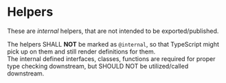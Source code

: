 # Helpers

These are _internal_ helpers, that are not intended to be exported/published.

The helpers SHALL **NOT** be marked as `@internal`, so that TypeScript might pick up on them and still render definitions for them.  
The internal defined interfaces, classes, functions are required for proper type checking downstream, but SHOULD NOT be utilized/called downstream.
